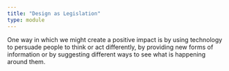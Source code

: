 ```yaml
---
title: "Design as Legislation"
type: module
---
```

One way in which we might create a positive impact is by using technology to persuade people to think or act differently, by providing new forms of information or by suggesting different ways to see what is happening around them.